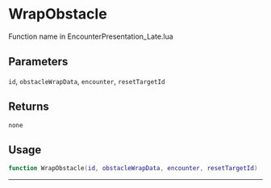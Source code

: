 # WrapObstacle
Function name in EncounterPresentation_Late.lua
## Parameters
`id`, `obstacleWrapData`, `encounter`, `resetTargetId`
## Returns
`none`
## Usage
```lua
function WrapObstacle(id, obstacleWrapData, encounter, resetTargetId)
```
---
